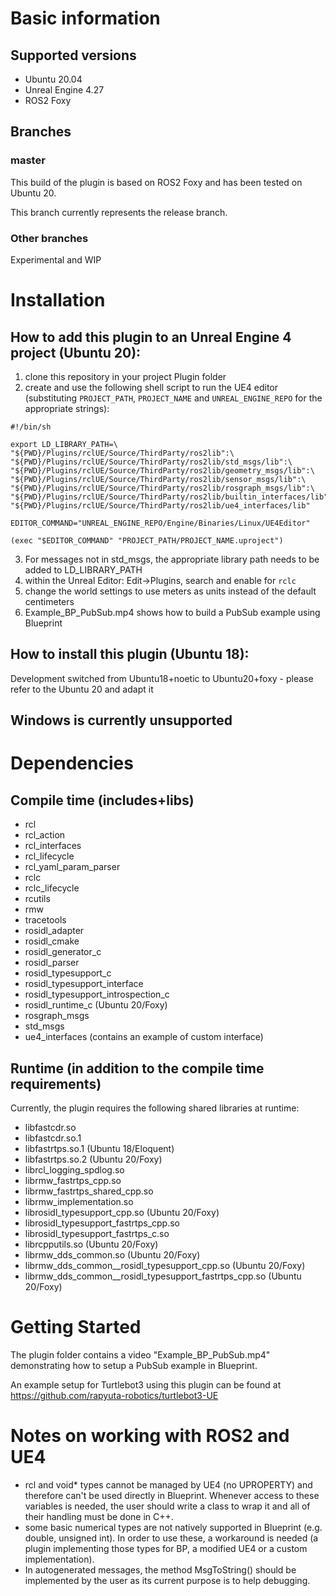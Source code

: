 # Basic information
## Supported versions
- Ubuntu 20.04
- Unreal Engine 4.27
- ROS2 Foxy

## Branches
### master
This build of the plugin is based on ROS2 Foxy and has been tested on Ubuntu 20. 

This branch currently represents the release branch.

### Other branches
Experimental and WIP

# Installation

## How to add this plugin to an Unreal Engine 4 project (Ubuntu 20):
1. clone this repository in your project Plugin folder
2. create and use the following shell script to run the UE4 editor (substituting `PROJECT_PATH`, `PROJECT_NAME` and `UNREAL_ENGINE_REPO` for the appropriate strings):
```
#!/bin/sh

export LD_LIBRARY_PATH=\
"${PWD}/Plugins/rclUE/Source/ThirdParty/ros2lib":\
"${PWD}/Plugins/rclUE/Source/ThirdParty/ros2lib/std_msgs/lib":\
"${PWD}/Plugins/rclUE/Source/ThirdParty/ros2lib/geometry_msgs/lib":\
"${PWD}/Plugins/rclUE/Source/ThirdParty/ros2lib/sensor_msgs/lib":\
"${PWD}/Plugins/rclUE/Source/ThirdParty/ros2lib/rosgraph_msgs/lib":\
"${PWD}/Plugins/rclUE/Source/ThirdParty/ros2lib/builtin_interfaces/lib":\
"${PWD}/Plugins/rclUE/Source/ThirdParty/ros2lib/ue4_interfaces/lib"

EDITOR_COMMAND="UNREAL_ENGINE_REPO/Engine/Binaries/Linux/UE4Editor"

(exec "$EDITOR_COMMAND" "PROJECT_PATH/PROJECT_NAME.uproject")
```
3. For messages not in std_msgs, the appropriate library path needs to be added to LD_LIBRARY_PATH
4. within the Unreal Editor: Edit->Plugins, search and enable for `rclc`
5. change the world settings to use meters as units instead of the default centimeters
6. Example_BP_PubSub.mp4 shows how to build a PubSub example using Blueprint

## How to install this plugin (Ubuntu 18):
Development switched from Ubuntu18+noetic to Ubuntu20+foxy - please refer to the Ubuntu 20 and adapt it

## Windows is currently unsupported

# Dependencies
## Compile time (includes+libs)
- rcl
- rcl_action
- rcl_interfaces
- rcl_lifecycle
- rcl_yaml_param_parser
- rclc
- rclc_lifecycle
- rcutils
- rmw
- tracetools
- rosidl_adapter
- rosidl_cmake
- rosidl_generator_c
- rosidl_parser
- rosidl_typesupport_c
- rosidl_typesupport_interface
- rosidl_typesupport_introspection_c
- rosidl_runtime_c (Ubuntu 20/Foxy)
- rosgraph_msgs
- std_msgs
- ue4_interfaces (contains an example of custom interface)
## Runtime (in addition to the compile time requirements)
Currently, the plugin requires the following shared libraries at runtime:
- libfastcdr.so
- libfastcdr.so.1
- libfastrtps.so.1 (Ubuntu 18/Eloquent)
- libfastrtps.so.2 (Ubuntu 20/Foxy)
- librcl_logging_spdlog.so
- librmw_fastrtps_cpp.so
- librmw_fastrtps_shared_cpp.so
- librmw_implementation.so
- librosidl_typesupport_cpp.so (Ubuntu 20/Foxy)
- librosidl_typesupport_fastrtps_cpp.so
- librosidl_typesupport_fastrtps_c.so
- librcpputils.so (Ubuntu 20/Foxy)
- librmw_dds_common.so (Ubuntu 20/Foxy)
- librmw_dds_common__rosidl_typesupport_cpp.so (Ubuntu 20/Foxy)
- librmw_dds_common__rosidl_typesupport_fastrtps_cpp.so (Ubuntu 20/Foxy)

# Getting Started
The plugin folder contains a video "Example_BP_PubSub.mp4" demonstrating how to setup a PubSub example in Blueprint.

An example setup for Turtlebot3 using this plugin can be found at https://github.com/rapyuta-robotics/turtlebot3-UE

# Notes on working with ROS2 and UE4
- rcl and void* types cannot be managed by UE4 (no UPROPERTY) and therefore can't be used directly in Blueprint. Whenever access to these variables is needed, the user should write a class to wrap it and all of their handling must be done in C++.
- some basic numerical types are not natively supported in Blueprint (e.g. double, unsigned int). In order to use these, a workaround is needed (a plugin implementing those types for BP, a modified UE4 or a custom implementation).
- In autogenerated messages, the method MsgToString() should be implemented by the user as its current purpose is to help debugging.
